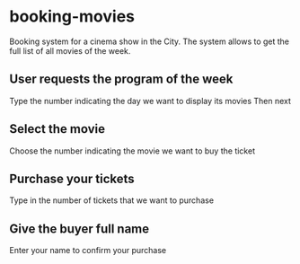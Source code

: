 # booking-movies
Booking system for a cinema show in the City. The system allows to get the full list of all movies of the week.
## User requests the program of the week
Type the number indicating the day we want to display its movies
Then next
## Select the movie
Choose the number indicating the movie we want to buy the ticket
## Purchase your tickets
Type in the number of tickets that we want to purchase
## Give the buyer full name
Enter your name to confirm your purchase
